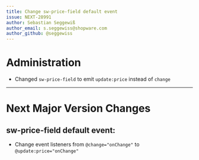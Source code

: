 ```yaml
---
title: Change sw-price-field default event
issue: NEXT-28991
author: Sebastian Seggewiß
author_email: s.seggewiss@shopware.com
author_github: @seggewiss
---
```

# Administration
* Changed `sw-price-field` to emit `update:price` instead of `change`
___
# Next Major Version Changes
## sw-price-field default event:
* Change event listeners from `@change="onChange"` to `@update:price="onChange"`
